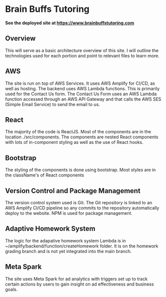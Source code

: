 # Brain Buffs Tutoring 

**See the deployed site at https://www.brainbuffstutoring.com**

## Overview 

This will serve as a basic architecture overview of this site. I will outline the technologies used for each portion and point to relevant files to learn more. 


## AWS 
The site is run on top of AWS Services. It uses AWS Amplify for CI/CD, as well as hosting. The backend uses AWS Lambda functions. This is primarily used for the Contact Us form. The Contact Us Form uses an AWS Lambda function accessed through an AWS API Gateway and that calls the AWS SES (Simple Email Service) to send the email to us. 
## React 

The majority of the code is ReactJS. Most of the components are in the location
./src/components. The components are nested React components with lots of in-component styling as well as the use of React hooks.

## Bootstrap

The styling of the components is done using bootstrap. Most styles are in the className's of React components


## Version Control and Package Management   

The version control system used is Git. The Git repository is linked to an AWS Amplify CI/CD pipeline so any commits to the repository automatically deploy to the website. NPM is used for package management. 

## Adaptive Homework System 

The logic for the adapative homework system Lambda is in ~/amplify/backend/function/createHomework folder. It is on the homework grading branch and is not yet integrated into the main branch. 

## Meta Spark  

The site uses Meta Spark for ad analytics with triggers set up to track certain actions by users to gain insight on ad effectiveness and business goals. 

